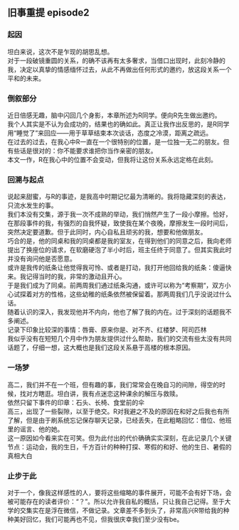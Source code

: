 ## 旧事重提 episode2

### 起因

坦白来说，这次不是乍现的胡思乱想。  
对于一段破镜重圆的关系，的确不该再有太多奢求，当借口出现时，此刻冷静的我，决定以真挚的情感缅怀过去，从此不再做出任何形式的邀约，放这段关系一个平和的未来。  

### 倒叙部分

近日倍感无趣，脑中闪回几个身影，本章所述为R同学。便向R先生做出邀约。  
我个人其实是不认为会成功的，结果也的确如此。真正让我作出反思的，是R同学用“睡觉了”来回应——用于草草结束本次谈话，态度之冷漠，距离之疏远。  
在过去的过去，在我心中R一直在一个很特别的位置，是一位独一无二的朋友。但有些话是很对的：你不能要求谁把你当作亲密的朋友。  
本文一作，R在我心中的位置不会变动，但我将让这份关系永远定格在此刻。

### 回溯与起点

说起来甜蜜，与R的事迹，是我高中时期记忆最为清晰的。我将隐藏深刻的表达，只流水发生的事。  
我们本没有交集，源于我一次不成熟的举动，我们悄然产生了一段小摩擦。恰好，在那段事件的我，有强烈的自我怀疑，致使我在某个夜晚，摩擦发生一段时间后，突然决定要道歉。但于此同时，内心自私且顽劣的我，想要和他做朋友。  
巧合的是，他的同桌和我的同桌都是我的室友，在得到他们的同意之后，我向老师提出了换座位的请求，在软磨硬泡了半小时后，班主任终于同意了。但其实我此时并没有询问他是否愿意。  
或许是我传的纸条让他觉得我可怜、或者是打动，我打开他回给我的纸条：傻逼快来。我记得当时的我，非常的激动且开心。  
于是我们成为了同桌。前两周我们通过纸条沟通，或许可以称为“考察期“，双方小心试探着对方的性格，这些幼稚的纸条依然被保留着。那两周我们几乎没说过什么话。  
随着认识的深入，我发现他并不内向，他也了解了我的内在。过于深刻的话题我不多阐述。  
记录下印象比较深的事情：唇膏、原来你是、对不齐、红楼梦、阿司匹林  
我似乎没有在短短几个月中作为朋友提供过什么帮助，我们的交流有些太没有共同话题了，仔细一想，这大概也是我们这段关系悬于高楼的根本原因。

### 一场梦

高二，我们并不在一个班，但有趣的事，我们常常会在晚自习的间隙，得空的时候，找对方瞎逛。坦白讲，我有点迷恋这种课余的解压与救赎。  
依然只留下事件的印章：石头、长椅、食堂前的伞  
高三，出现了一些裂隙，以至于绝交。R对我避之不及的原因在和好之后我也有所了解，但是由于刷系统忘记保存聊天记录，已经丢失，在此粗略回忆：借位、他班里的谣言、他的她。  
这一原因如今看来实在可笑。但为此付出的代价确确实实深刻，在此记录几个关键节点：运动会，我的生日，千方百计的种种打探、寒假的和好、他的生日、暑假的真相大白  

### 止步于此

对于一个，像我这样感性的人，要将这些缩略的事件展开，可能不会有好下场，会被可能存在的读者评价：“？”。所以允许我自私的概括，只让我自己记得。至于大学的交集实在是浮在微信，不做记录。文章差不多到头了，非常高兴R带给我的种种美好回忆，我们可能再也不见，但我很庆幸我们至少没有be。

